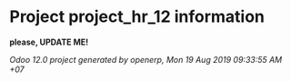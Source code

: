 # Project project_hr_12 information

**please, UPDATE ME!**

*Odoo 12.0 project generated by openerp, Mon 19 Aug 2019 09:33:55 AM +07*